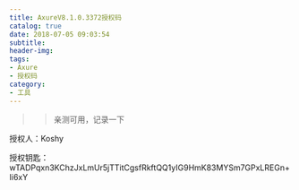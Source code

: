 ```yaml
---
title: AxureV8.1.0.3372授权码
catalog: true
date: 2018-07-05 09:03:54
subtitle:
header-img:
tags:
- Axure
- 授权码
category:
- 工具
---
```


>>亲测可用，记录一下

授权人：Koshy

授权钥匙：wTADPqxn3KChzJxLmUr5jTTitCgsfRkftQQ1yIG9HmK83MYSm7GPxLREGn+Ii6xY
